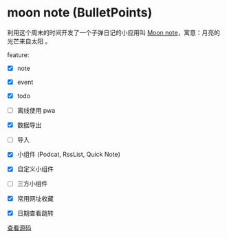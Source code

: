 # moon note (BulletPoints)

利用这个周末的时间开发了一个子弹日记的小应用叫 [Moon note](https://weekendproject.space/note.html)，寓意：月亮的光芒来自太阳 。

feature:

- [x] note

- [x] event

- [x] todo

- [ ] 离线使用 pwa

- [x] 数据导出

- [ ] 导入

- [x] 小组件 (Podcat, RssList, Quick Note)

- [x] 自定义小组件

- [ ] 三方小组件

- [x] 常用网址收藏

- [x] 日期查看跳转

[查看源码](https://github.com/weekend-project-space/moon-note)
